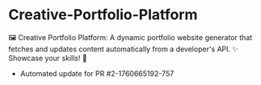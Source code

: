 # Creative-Portfolio-Platform
🖼️ Creative Portfolio Platform: A dynamic portfolio website generator that fetches and updates content automatically from a developer's API. ✨ Showcase your skills! 🤖


- Automated update for PR #2-1760665192-757